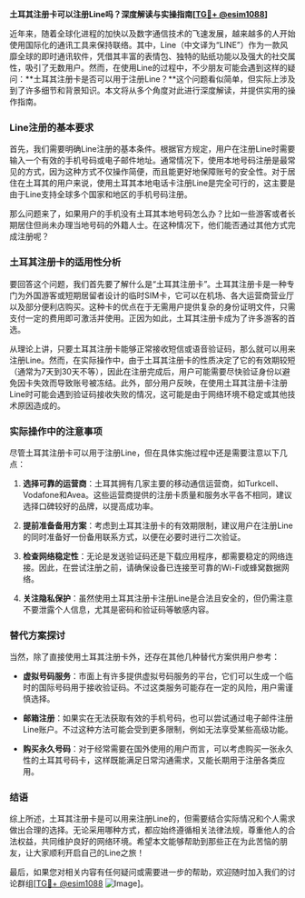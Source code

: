 **土耳其注册卡可以注册Line吗？深度解读与实操指南[[TG💪+ @esim1088](https://t.me/s/esim1088)]**

近年来，随着全球化进程的加快以及数字通信技术的飞速发展，越来越多的人开始使用国际化的通讯工具来保持联络。其中，Line（中文译为“LINE”）作为一款风靡全球的即时通讯软件，凭借其丰富的表情包、独特的贴纸功能以及强大的社交属性，吸引了无数用户。然而，在使用Line的过程中，不少朋友可能会遇到这样的疑问：**土耳其注册卡是否可以用于注册Line？**这个问题看似简单，但实际上涉及到了许多细节和背景知识。本文将从多个角度对此进行深度解读，并提供实用的操作指南。

### Line注册的基本要求

首先，我们需要明确Line注册的基本条件。根据官方规定，用户在注册Line时需要输入一个有效的手机号码或电子邮件地址。通常情况下，使用本地号码注册是最常见的方式，因为这种方式不仅操作简便，而且能更好地保障账号的安全性。对于居住在土耳其的用户来说，使用土耳其本地电话卡注册Line是完全可行的，这主要是由于Line支持全球多个国家和地区的手机号码注册。

那么问题来了，如果用户的手机没有土耳其本地号码怎么办？比如一些游客或者长期居住但尚未办理当地号码的外籍人士。在这种情况下，他们能否通过其他方式完成注册呢？

### 土耳其注册卡的适用性分析

要回答这个问题，我们首先要了解什么是“土耳其注册卡”。土耳其注册卡是一种专门为外国游客或短期居留者设计的临时SIM卡，它可以在机场、各大运营商营业厅以及部分便利店购买。这种卡的优点在于无需用户提供复杂的身份证明文件，只需支付一定的费用即可激活并使用。正因为如此，土耳其注册卡成为了许多游客的首选。

从理论上讲，只要土耳其注册卡能够正常接收短信或语音验证码，那么就可以用来注册Line。然而，在实际操作中，由于土耳其注册卡的性质决定了它的有效期较短（通常为7天到30天不等），因此在注册完成后，用户可能需要尽快验证身份以避免因卡失效而导致账号被冻结。此外，部分用户反映，在使用土耳其注册卡注册Line时可能会遇到验证码接收失败的情况，这可能是由于网络环境不稳定或其他技术原因造成的。

### 实际操作中的注意事项

尽管土耳其注册卡可以用于注册Line，但在具体实施过程中还是需要注意以下几点：

1. **选择可靠的运营商**：土耳其拥有几家主要的移动通信运营商，如Turkcell、Vodafone和Avea。这些运营商提供的注册卡质量和服务水平各不相同，建议选择口碑较好的品牌，以提高成功率。
   
2. **提前准备备用方案**：考虑到土耳其注册卡的有效期限制，建议用户在注册Line的同时准备好一份备用联系方式，以便在必要时进行二次验证。

3. **检查网络稳定性**：无论是发送验证码还是下载应用程序，都需要稳定的网络连接。因此，在尝试注册之前，请确保设备已连接至可靠的Wi-Fi或蜂窝数据网络。

4. **关注隐私保护**：虽然使用土耳其注册卡注册Line是合法且安全的，但仍需注意不要泄露个人信息，尤其是密码和验证码等敏感内容。

### 替代方案探讨

当然，除了直接使用土耳其注册卡外，还存在其他几种替代方案供用户参考：

- **虚拟号码服务**：市面上有许多提供虚拟号码服务的平台，它们可以生成一个临时的国际号码用于接收验证码。不过这类服务可能存在一定的风险，用户需谨慎选择。

- **邮箱注册**：如果实在无法获取有效的手机号码，也可以尝试通过电子邮件注册Line账户。不过这种方法可能会受到更多限制，例如无法享受某些高级功能。

- **购买永久号码**：对于经常需要在国外使用的用户而言，可以考虑购买一张永久性的土耳其号码卡，这样既能满足日常沟通需求，又能长期用于注册各类应用。

### 结语

综上所述，土耳其注册卡是可以用来注册Line的，但需要结合实际情况和个人需求做出合理的选择。无论采用哪种方式，都应始终遵循相关法律法规，尊重他人的合法权益，共同维护良好的网络环境。希望本文能够帮助到那些正在为此苦恼的朋友，让大家顺利开启自己的Line之旅！

最后，如果您对相关内容有任何疑问或需要进一步的帮助，欢迎随时加入我们的讨论群组[[TG💪+ @esim1088](https://t.me/s/esim1088) ![Image](https://i.postimg.cc/4NQfJmqS/Snipaste-2025-05-13-00-14-12.png)]。
